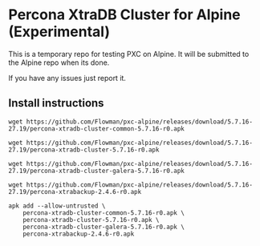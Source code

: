 # Percona XtraDB Cluster for Alpine (Experimental)

This is a temporary repo for testing PXC on Alpine. It will be submitted to the Alpine repo when its done.

If you have any issues just report it.

## Install instructions

```
wget https://github.com/Flowman/pxc-alpine/releases/download/5.7.16-27.19/percona-xtradb-cluster-common-5.7.16-r0.apk

wget https://github.com/Flowman/pxc-alpine/releases/download/5.7.16-27.19/percona-xtradb-cluster-5.7.16-r0.apk

wget https://github.com/Flowman/pxc-alpine/releases/download/5.7.16-27.19/percona-xtradb-cluster-galera-5.7.16-r0.apk

wget https://github.com/Flowman/pxc-alpine/releases/download/5.7.16-27.19/percona-xtrabackup-2.4.6-r0.apk

apk add --allow-untrusted \
	percona-xtradb-cluster-common-5.7.16-r0.apk \
	percona-xtradb-cluster-5.7.16-r0.apk \
	percona-xtradb-cluster-galera-5.7.16-r0.apk \
	percona-xtrabackup-2.4.6-r0.apk
```